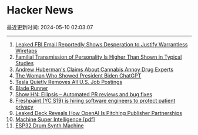 # Hacker News

最近更新时间: 2024-05-10 02:03:07

--- 
1. [Leaked FBI Email Reportedly Shows Desperation to Justify Warrantless Wiretaps](https://gizmodo.com/leaked-fbi-email-warrantless-wiretaps-section-702-1851464520) 
2. [Familial Transmission of Personality Is Higher Than Shown in Typical Studies](https://osf.io/preprints/psyarxiv/7ygp6) 
3. [Andrew Huberman's Claims About Cannabis Annoy Drug Experts](https://www.rollingstone.com/culture/culture-features/andrew-huberman-cannabis-misinformation-slammed-by-experts-1235016613/) 
4. [The Woman Who Showed President Biden ChatGPT](https://www.wired.com/story/arati-prabhakar-ostp-biden-science-tech-adviser/) 
5. [Tesla Quietly Removes All U.S. Job Postings](https://gizmodo.com/tesla-hiring-freeze-job-postings-elon-musk-layoffs-1851464758) 
6. [Blade Runner](https://www.filfre.net/2024/05/blade-runner/) 
7. [Show HN: Ellipsis – Automated PR reviews and bug fixes](https://www.ellipsis.dev/) 
8. [Freshpaint (YC S19) is hiring software engineers to protect patient privacy](https://jobs.ashbyhq.com/freshpaint/bfe56523-bff4-4ca3-936b-0ba15fb4e572?utm_source=hn) 
9. [Leaked Deck Reveals How OpenAI Is Pitching Publisher Partnerships](https://www.adweek.com/media/openai-preferred-publisher-program-deck/) 
10. [Machine Super Intelligence [pdf]](https://www.vetta.org/documents/Machine_Super_Intelligence.pdf) 
11. [ESP32 Drum Synth Machine](https://github.com/zircothc/DRUM_2004_V1) 
